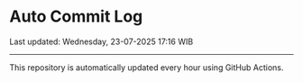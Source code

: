 # Auto Commit Log

Last updated: Wednesday, 23-07-2025 17:16 WIB

---

This repository is automatically updated every hour using GitHub Actions.
